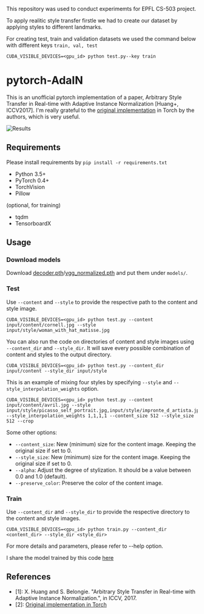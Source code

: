 This repository was used to conduct experimemts for EPFL CS-503 project.

To apply realitic style transfer firstle we had to create our dataset by applying styles to different landmarks.

For creating test, train and validation datasets we used the command below with different keys ```train, val, test ```
```
CUDA_VISIBLE_DEVICES=<gpu_id> python test.py--key train
```

# pytorch-AdaIN

This is an unofficial pytorch implementation of a paper, Arbitrary Style Transfer in Real-time with Adaptive Instance Normalization [Huang+, ICCV2017].
I'm really grateful to the [original implementation](https://github.com/xunhuang1995/AdaIN-style) in Torch by the authors, which is very useful.

![Results](results.png)

## Requirements
Please install requirements by `pip install -r requirements.txt`

- Python 3.5+
- PyTorch 0.4+
- TorchVision
- Pillow

(optional, for training)
- tqdm
- TensorboardX

## Usage

### Download models
Download [decoder.pth](https://drive.google.com/file/d/1bMfhMMwPeXnYSQI6cDWElSZxOxc6aVyr/view?usp=sharing)/[vgg_normalized.pth](https://drive.google.com/file/d/1EpkBA2K2eYILDSyPTt0fztz59UjAIpZU/view?usp=sharing) and put them under `models/`.

### Test
Use `--content` and `--style` to provide the respective path to the content and style image.
```
CUDA_VISIBLE_DEVICES=<gpu_id> python test.py --content input/content/cornell.jpg --style input/style/woman_with_hat_matisse.jpg
```

You can also run the code on directories of content and style images using `--content_dir` and `--style_dir`. It will save every possible combination of content and styles to the output directory.
```
CUDA_VISIBLE_DEVICES=<gpu_id> python test.py --content_dir input/content --style_dir input/style
```

This is an example of mixing four styles by specifying `--style` and `--style_interpolation_weights` option.
```
CUDA_VISIBLE_DEVICES=<gpu_id> python test.py --content input/content/avril.jpg --style input/style/picasso_self_portrait.jpg,input/style/impronte_d_artista.jpg,input/style/trial.jpg,input/style/antimonocromatismo.jpg --style_interpolation_weights 1,1,1,1 --content_size 512 --style_size 512 --crop
```

Some other options:
* `--content_size`: New (minimum) size for the content image. Keeping the original size if set to 0.
* `--style_size`: New (minimum) size for the content image. Keeping the original size if set to 0.
* `--alpha`: Adjust the degree of stylization. It should be a value between 0.0 and 1.0 (default).
* `--preserve_color`: Preserve the color of the content image.


### Train
Use `--content_dir` and `--style_dir` to provide the respective directory to the content and style images.
```
CUDA_VISIBLE_DEVICES=<gpu_id> python train.py --content_dir <content_dir> --style_dir <style_dir>
```

For more details and parameters, please refer to --help option.

I share the model trained by this code [here](https://drive.google.com/file/d/1YIBRdgGBoVllLhmz_N7PwfeP5V9Vz2Nr/view?usp=sharing)

## References
- [1]: X. Huang and S. Belongie. "Arbitrary Style Transfer in Real-time with Adaptive Instance Normalization.", in ICCV, 2017.
- [2]: [Original implementation in Torch](https://github.com/xunhuang1995/AdaIN-style)

